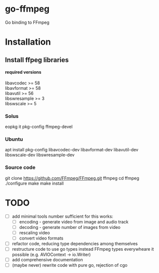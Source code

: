 # go-ffmpeg
Go binding to FFmpeg

# Installation

## Install ffpeg libraries

#### required versions  
libavcodec >= 58  
libavformat >= 58  
libavutil >= 56  
libswresample >= 3  
libswscale >= 5  

### Solus 
eopkg it pkg-config ffmpeg-devel

### Ubuntu 
apt install pkg-config libavcodec-dev libavformat-dev libavutil-dev libswscale-dev libswresample-dev

### Source code 
git clone https://github.com/FFmpeg/FFmpeg.git ffmpeg
cd ffmpeg
./configure
make
make install

# TODO
- [ ] add minimal tools number sufficient for this works:
  - [ ] encoding - generate video from image and audio track
  - [ ] decoding - generate number of images from video
  - [ ] rescaling video
  - [ ] convert video formats
- [ ] refactor code, reducing type dependencies among themselves
- [ ] restructure code to use go types instead FFmpeg types everywheare it possible (e.g. AVIOContext -> io.Writer)
- [ ] add comprehensive documentation
- [ ] (maybe never) rewrite code with pure go, rejection of cgo 
